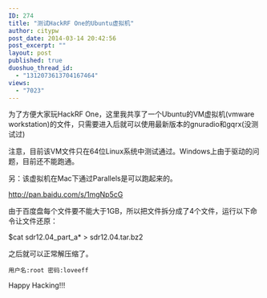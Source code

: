 ```yaml
---
ID: 274
title: "测试HackRF One的Ubuntu虚拟机"
author: citypw
post_date: 2014-03-14 20:42:56
post_excerpt: ""
layout: post
published: true
duoshuo_thread_id:
  - "1312073613704167464"
views:
  - "7023"
---
```

为了方便大家玩HackRF One，这里我共享了一个Ubuntu的VM虚拟机(vmware workstation)的文件，只需要进入后就可以使用最新版本的gnuradio和gqrx(没测试过)

注意，目前该VM文件只在64位Linux系统中测试通过。Windows上由于驱动的问题，目前还不能跑通。

另：该虚拟机在Mac下通过Parallels是可以跑起来的。

<a href="http://pan.baidu.com/s/1mgNp5cG">http://pan.baidu.com/s/1mgNp5cG</a>

由于百度盘每个文件要不能大于1GB，所以把文件拆分成了4个文件，运行以下命令让文件还原：<code> </code>

$cat sdr12.04_part_a* &gt; sdr12.04.tar.bz2

之后就可以正常解压缩了。
<pre><code>用户名:root 密码:loveeff
</code></pre>
Happy Hacking!!!
